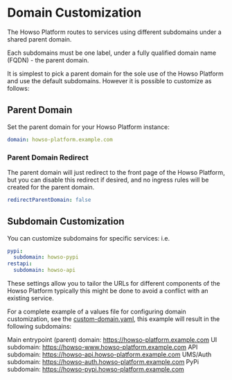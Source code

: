 # Domain Customization

The Howso Platform routes to services using different subdomains under a shared parent domain. 

Each subdomains must be one label, under a fully qualified domain name (FQDN) - the parent domain.

It is simplest to pick a parent domain for the sole use of the Howso Platform and use the default subdomains.  However it is possible to customize as follows: 

## Parent Domain

Set the parent domain for your Howso Platform instance:

```yaml
domain: howso-platform.example.com
```

### Parent Domain Redirect

The parent domain will just redirect to the front page of the Howso Platform, but you can disable this redirect if desired, and no ingress rules will be created for the parent domain.

```yaml
redirectParentDomain: false
```

## Subdomain Customization

You can customize subdomains for specific services:
i.e. 

```yaml
pypi:
  subdomain: howso-pypi
restapi:
  subdomain: howso-api
```

These settings allow you to tailor the URLs for different components of the Howso Platform typically this might be done to avoid a conflict with an existing service. 

For a complete example of a values file for configuring domain customization, see the [custom-domain.yaml](./manifests/custom-domain.yaml), this example will result in the following subdomains:

Main entrypoint (parent) domain:  https://howso-platform.example.com
UI subdomain: https://howso-www.howso-platform.example.com
API subdomain: https://howso-api.howso-platform.example.com
UMS/Auth subdomain: https://howso-auth.howso-platform.example.com
PyPi subdomain: https://howso-pypi.howso-platform.example.com